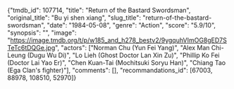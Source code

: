 {"tmdb_id": 107714, "title": "Return of the Bastard Swordsman", "original_title": "Bu yi shen xiang", "slug_title": "return-of-the-bastard-swordsman", "date": "1984-05-08", "genre": "Action", "score": "5.9/10", "synopsis": "", "image": "https://image.tmdb.org/t/p/w185_and_h278_bestv2/9ygquhVImOG8gED7STeTc6tDQGe.jpg", "actors": ["Norman Chu (Yun Fei Yang)", "Alex Man Chi-Leung (Dugu Wu Di)", "Lo Lieh (Ghost Doctor Lan Xin Zu)", "Phillip Ko Fei (Doctor Lai Yao Er)", "Chen Kuan-Tai (Mochitsuki Soryu Han)", "Chiang Tao (Ega Clan's fighter)"], "comments": [], "recommandations_id": [67003, 88978, 108510, 52970]}